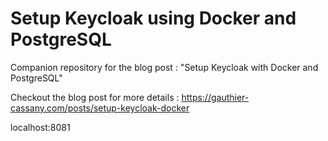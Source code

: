 # Setup Keycloak using Docker and PostgreSQL

Companion repository for the blog post : "Setup Keycloak with Docker and PostgreSQL"

Checkout the blog post for more details : https://gauthier-cassany.com/posts/setup-keycloak-docker


localhost:8081

